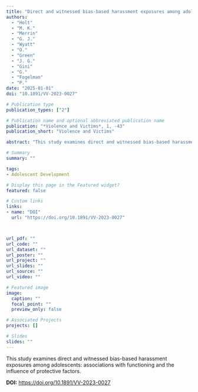 ```yaml
---
title: "Direct and witnessed bias-based harassment exposures among adolescents: Associations with functioning and the influence of protective factors"
authors:
  - "Holt"
  - "M. K."
  - "Merrin"
  - "G. J."
  - "Wyatt"
  - "O."
  - "Green"
  - "J. G."
  - "Gini"
  - "G."
  - "Fogelman"
  - "P."
date: "2025-01-01"
doi: "10.1891/VV-2023-0027"

# Publication type
publication_types: ["2"]

# Publication name and optional abbreviated publication name
publication: "*Violence and Victims*, 1, -43"
publication_short: "Violence and Victims"

abstract: "This study examines direct and witnessed bias-based harassment exposures among adolescents: associations with functioning and the influence of protective factors."

# Summary
summary: ""

tags:
- Adolescent Development

# Display this page in the Featured widget?
featured: false

# Custom links
links:
- name: "DOI"
  url: "https://doi.org/10.1891/VV-2023-0027"



url_pdf: ""
url_code: ""
url_dataset: ""
url_poster: ""
url_project: ""
url_slides: ""
url_source: ""
url_video: ""

# Featured image
image:
  caption: ""
  focal_point: ""
  preview_only: false

# Associated Projects
projects: []

# Slides
slides: ""
---
```


This study examines direct and witnessed bias-based harassment exposures among adolescents: associations with functioning and the influence of protective factors.



**DOI:** https://doi.org/10.1891/VV-2023-0027

